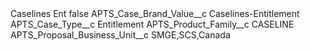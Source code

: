 <?xml version="1.0" encoding="UTF-8"?>
<CustomMetadata xmlns="http://soap.sforce.com/2006/04/metadata" xmlns:xsi="http://www.w3.org/2001/XMLSchema-instance" xmlns:xsd="http://www.w3.org/2001/XMLSchema">
    <label>Caselines Ent</label>
    <protected>false</protected>
    <values>
        <field>APTS_Case_Brand_Value__c</field>
        <value xsi:type="xsd:string">Caselines-Entitlement</value>
    </values>
    <values>
        <field>APTS_Case_Type__c</field>
        <value xsi:type="xsd:string">Entitlement</value>
    </values>
    <values>
        <field>APTS_Product_Family__c</field>
        <value xsi:type="xsd:string">CASELINE</value>
    </values>
    <values>
        <field>APTS_Proposal_Business_Unit__c</field>
        <value xsi:type="xsd:string">SMGE,SCS,Canada</value>
    </values>
</CustomMetadata>
